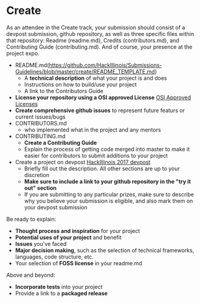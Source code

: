 # Create

As an attendee in the Create track, your submission should consist of a devpost submission, github repository, as well as three specific files within that repository: Readme (readme.md), Credits (contributors.md), and Contributing Guide (contributing.md). And of course, your presence at the project expo.

* README.md(https://github.com/HackIllinois/Submissions-Guidelines/blob/master/create/README_TEMPLATE.md)
    * A __technical description__ of what your project is and does
    * Instructions on how to build/use your project
    * A link to the Contributors Guide
* __License your repository using a OSI approved License__ [OSI Approved Licenses](http://opensource.org/licenses)
* __Create comprehensive github issues__ to represent future featurs or current issues/bugs
* CONTRIBUTORS.md
    * who implemented what in the project and any mentors
* CONTRIBUTING.md
    * __Create a Contributing Guide__
    * Explain the process of getting code merged into master to make it easier for contributors to submit additions to your project
* Create a project on devpost [HackIllinois 2017 devpost](http://go.hackillinois.org/devpost2017)
    * Briefly fill out the description. All other sections are up to your discretion
    * __Make sure to include a link to your github repository in the "try it out" section__
    * If you are submitting to any particular prizes, make sure to describe why you believe your submission is eligible, and also mark them on your devpost submission

Be ready to explain:
* __Thought process and inspiration__ for your project
* __Potential uses of your project__ and benefit
* __Issues__ you've faced
* __Major decision making__, such as the selection of technical frameworks, languages, code structure, etc.
* Your selection of __FOSS license__ in your readme.md

Above and beyond:
* __Incorporate tests__ into your project
* Provide a link to a __packaged release__
